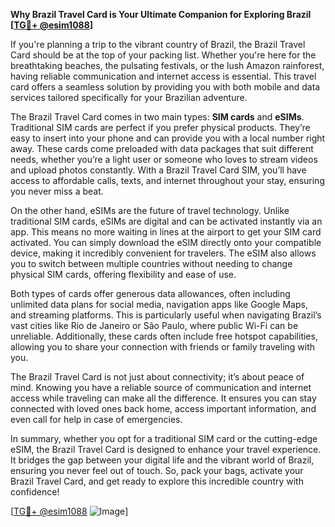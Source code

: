 **Why Brazil Travel Card is Your Ultimate Companion for Exploring Brazil [[TG💪+ @esim1088](https://t.me/s/esim1088)]**

If you're planning a trip to the vibrant country of Brazil, the Brazil Travel Card should be at the top of your packing list. Whether you're here for the breathtaking beaches, the pulsating festivals, or the lush Amazon rainforest, having reliable communication and internet access is essential. This travel card offers a seamless solution by providing you with both mobile and data services tailored specifically for your Brazilian adventure.

The Brazil Travel Card comes in two main types: **SIM cards** and **eSIMs**. Traditional SIM cards are perfect if you prefer physical products. They’re easy to insert into your phone and can provide you with a local number right away. These cards come preloaded with data packages that suit different needs, whether you’re a light user or someone who loves to stream videos and upload photos constantly. With a Brazil Travel Card SIM, you’ll have access to affordable calls, texts, and internet throughout your stay, ensuring you never miss a beat.

On the other hand, eSIMs are the future of travel technology. Unlike traditional SIM cards, eSIMs are digital and can be activated instantly via an app. This means no more waiting in lines at the airport to get your SIM card activated. You can simply download the eSIM directly onto your compatible device, making it incredibly convenient for travelers. The eSIM also allows you to switch between multiple countries without needing to change physical SIM cards, offering flexibility and ease of use.

Both types of cards offer generous data allowances, often including unlimited data plans for social media, navigation apps like Google Maps, and streaming platforms. This is particularly useful when navigating Brazil’s vast cities like Rio de Janeiro or São Paulo, where public Wi-Fi can be unreliable. Additionally, these cards often include free hotspot capabilities, allowing you to share your connection with friends or family traveling with you.

The Brazil Travel Card is not just about connectivity; it’s about peace of mind. Knowing you have a reliable source of communication and internet access while traveling can make all the difference. It ensures you can stay connected with loved ones back home, access important information, and even call for help in case of emergencies.

In summary, whether you opt for a traditional SIM card or the cutting-edge eSIM, the Brazil Travel Card is designed to enhance your travel experience. It bridges the gap between your digital life and the vibrant world of Brazil, ensuring you never feel out of touch. So, pack your bags, activate your Brazil Travel Card, and get ready to explore this incredible country with confidence!

[[TG💪+ @esim1088](https://t.me/s/esim1088) ![Image](https://i.postimg.cc/Y0z9fWf4/image.png)]